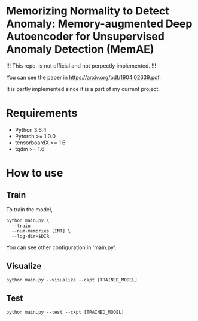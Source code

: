 # Memorizing Normality to Detect Anomaly: Memory-augmented Deep Autoencoder for Unsupervised Anomaly Detection (MemAE)

!!! This repo. is not official and not perpectly implemented. !!!

You can see the paper in https://arxiv.org/pdf/1904.02639.pdf.

It is partly implemented since it is a part of my current project.

# Requirements
* Python 3.6.4
* Pytorch >= 1.0.0
* tensorboardX >= 1.6
* tqdm >= 1.6

# How to use

## Train

To train the model,
```shell
python main.py \
  --train
  --num-memories [INT] \
  --log-dir=$DIR
```

You can see other configuration in 'main.py'.

## Visualize
```shell
python main.py --visualize --ckpt [TRAINED_MODEL]
```

## Test
```shell
python main.py --test --ckpt [TRAINED_MODEL]
